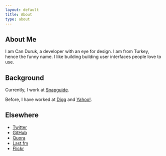 ```yaml
---
layout: default
title: About
type: about
---
```

## About Me
I am Can Duruk, a developer with an eye for design. I am from Turkey, hence the funny name. I like building building user interfaces people love to use.

## Background
Currently, I work at [Snapguide](http://snapguide.com).

Before, I have worked at [Digg](http://digg.com) and [Yahoo!](http://yahoo.com).

## Elsewhere

* [Twitter](http://twitter.com/can)
* [GitHub](http://github.com/cduruk)
* [Quora](http://quora.com/Can-Duruk)
* [Last.fm](http://last.fm/user/cduruk)
* [Flickr](http://flickr.com/photos/duruk)
